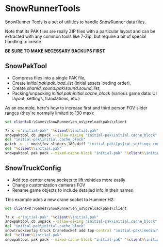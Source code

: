 # SnowRunnerTools
SnowRunner Tools is a set of utilities to handle [SnowRunner](https://snowrunner-thegame.com/) data files.

Note that its PAK files are really ZIP files with a particular layout and can be extracted with any common tools like 7-Zip,
but require a bit of special handling to create.

**BE SURE TO MAKE NECESSARY BACKUPS FIRST**

## SnowPakTool
* Compress files into a single PAK file,
* Create _initial.pak\pak.load_list_ (initial assets loading order),
* Create _shared_sound.pak\sound.sound_list_,
* Packing/unpacking _initial.pak\initial.cache_block_ (various game data: UI layout, settings, translations, etc.)

As an example, here's how to increase first and third person FOV slider ranges (they're normally limited to 130 max):

```bat
set client=D:\Games\SnowRunner\en_us\preload\paks\client

7z x -o"initial-pak" "%client%\initial.pak"
snowpaktool cb unpack --allow-mixing "initial-pak\initial.cache_block" "initial-pak"
del "initial-pak\initial.cache_block"
patch -u -i mods\fov_sliders_180.diff "initial-pak\[ps]\ui_settings_controller.sso"
del "%client%\initial.pak"
snowpaktool pak pack --mixed-cache-block "initial-pak" "%client%\initial.pak"
```

## SnowTruckConfig
* Add top-center crane sockets to lift vehicles more easily
* Change customization cameras FOV
* Rename game objects to include detailed info in their names

This example adds a new crane socket to Hummer H2:

```bat
set client=D:\Games\SnowRunner\en_us\preload\paks\client

7z x -o"initial-pak" "%client%\initial.pak"
snowpaktool cb unpack --allow-mixing "initial-pak\initial.cache_block" "initial-pak"
del "initial-pak\initial.cache_block"
snowtruckconfig truck CraneSocket add top-central "initial-pak\[media]\classes\trucks\hummer_h2.xml"
del "%client%\initial.pak"
snowpaktool pak pack --mixed-cache-block "initial-pak" "%client%\initial.pak"
```
